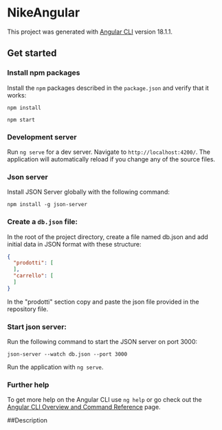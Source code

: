 # NikeAngular

This project was generated with [Angular CLI](https://github.com/angular/angular-cli) version 18.1.1.

## Get started

### Install npm packages
Install the `npm` packages described in the `package.json` and verify that it works:
```
npm install
```
```
npm start
```

### Development server

Run `ng serve` for a dev server. Navigate to `http://localhost:4200/`. The application will automatically reload if you change any of the source files.

### Json server

Install JSON Server globally with the following command:
```
npm install -g json-server
```

### Create a `db.json` file:

In the root of the project directory, create a file named db.json and add initial data in JSON format with these structure:
``` json
{
  "prodotti": [
  ],
  "carrello": [
  ]
}

```
In the "prodotti" section copy and paste the json file provided in the repository file.

### Start json server:

Run the following command to start the JSON server on port 3000:

```
json-server --watch db.json --port 3000
```
Run the application with `ng serve`.

### Further help

To get more help on the Angular CLI use `ng help` or go check out the [Angular CLI Overview and Command Reference](https://angular.dev/tools/cli) page.

##Description

